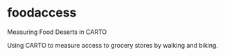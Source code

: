 # foodaccess
Measuring Food Deserts in CARTO

Using CARTO to measure access to grocery stores by walking and biking. 
